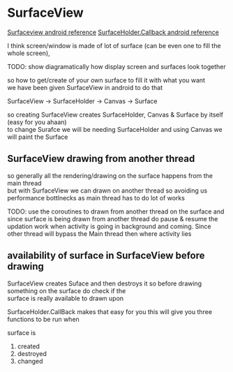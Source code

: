 # SurfaceView

[Surfaceview android reference](https://developer.android.com/reference/kotlin/android/view/SurfaceView)
[SurfaceHolder.Callback android reference](https://developer.android.com/reference/kotlin/android/view/SurfaceHolder.Callback)

I think screen/window is made of lot of surface (can be even one to fill the whole screen), 

TODO: show diagramatically how display screen and surfaces look together

so how to get/create of your own surface to fill it with what you want  
we have been given SurfaceView in android to do that   

SurfaceView -> SurfaceHolder -> Canvas -> Surface

so creating SurfaceView creates SurfaceHolder, Canvas & Surface by itself (easy for you ahaan)  
to change Surafce we will be needing SurfaceHolder and using Canvas we will paint the Surface  

## SurfaceView drawing from another thread

so generally all the rendering/drawing on the surface happens from the main thread  
but with SurfaceView we can drawn on another thread so avoiding us performance bottlnecks as main thread has to do lot of works  

TODO: use the coroutines to drawn from another thread on the surface and since surface is being drawn from another thread do pause & resume the  
updation work when activity is going in background and coming. Since other thread will bypass the Main thread then where activity lies



## availability of surface in SurfaceView before drawing

SurfaceView creates Suface and then destroys it so before drawing something on the surface do check if the  
surface is really available to drawn upon

SurfaceHolder.CallBack makes that easy for you this will give you three functions to be run when 

surface is
1. created
2. destroyed
3. changed





